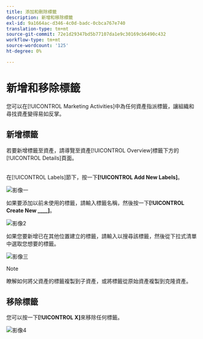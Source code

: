 ```yaml
---
title: 添加和刪除標籤
description: 新增和移除標籤
exl-id: 9a1664ac-d346-4c0d-badc-0cbca767e740
translation-type: tm+mt
source-git-commit: 72e1d29347bd5b77107da1e9c30169cb6490c432
workflow-type: tm+mt
source-wordcount: '125'
ht-degree: 0%

---
```


# 新增和移除標籤

您可以在[!UICONTROL Marketing Activities]中為任何資產指派標籤，讓組織和尋找資產變得易如反掌。

## 新增標籤

若要新增標籤至資產，請導覽至資產[!UICONTROL Overview]標籤下方的[!UICONTROL Details]頁面。
<br> 

在[!UICONTROL Labels]節下，按一下&#x200B;**[!UICONTROL Add New Labels]**。

![影像一](/help/sky/assets/labels/add-and-remove-labels/add-and-remove-labels-1.jpg)

如果要添加以前未使用的標籤，請輸入標籤名稱，然後按一下&#x200B;**[!UICONTROL Create New ____]**。

![影像2](/help/sky/assets/labels/add-and-remove-labels/add-and-remove-labels-2.jpg)

如果您要新增已在其他位置建立的標籤，請輸入以搜尋該標籤，然後從下拉式清單中選取您想要的標籤。

![影像三](/help/sky/assets/labels/add-and-remove-labels/add-and-remove-labels-3.jpg)

>[!NOTE]
>
>瞭解如何將父資產的標籤複製到子資產，或將標籤從原始資產複製到克隆資產。

## 移除標籤

您可以按一下&#x200B;**[!UICONTROL X]**&#x200B;來移除任何標籤。

![影像4](/help/sky/assets/labels/add-and-remove-labels/add-and-remove-labels-4.jpg)
